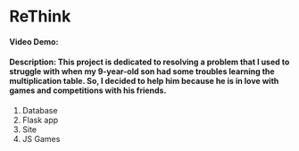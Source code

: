 # ReThink
#### Video Demo:  <URL HERE>
#### Description: This project is dedicated to resolving a problem that I used to struggle with when my 9-year-old son had some troubles learning the multiplication table. So, I decided to help him because he is in love with games and competitions with his friends.

1. Database
2. Flask app
3. Site 
4. JS Games 
